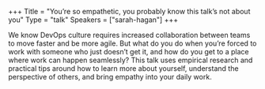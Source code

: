 +++
Title = "You’re so empathetic, you probably know this talk’s not about you"
Type = "talk"
Speakers = ["sarah-hagan"]
+++

We know DevOps culture requires increased collaboration between teams to move faster and be more agile. But what do you do when you’re forced to work with someone who just doesn’t get it, and how do you get to a place where work can happen seamlessly? This talk uses empirical research and practical tips around how to learn more about yourself, understand the perspective of others, and bring empathy into your daily work.
